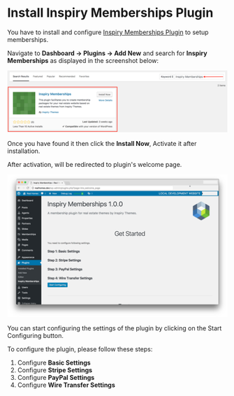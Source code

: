 # Install Inspiry Memberships Plugin

You have to install and configure [Inspiry Memberships Plugin](https://wordpress.org/plugins/inspiry-memberships/) to setup memberships.

Navigate to **Dashboard → Plugins → Add New** and search for **Inspiry Memberships** as displayed in the screenshot below: 

![Real Homes Documentation](images/membership/inspiry-membership.png)

Once you have found it then click the **Install Now**, Activate it after installation.

After activation, will be redirected to plugin's welcome page.

![Real Homes Documentation](images/membership/inspiry-membership-plugin-page.jpg)

You can start configuring the settings of the plugin by clicking on the Start Configuring button.

To configure the plugin, please follow these steps:

1. Configure **Basic Settings**
2. Configure **Stripe Settings**
3. Configure **PayPal Settings**
4. Configure **Wire Transfer Settings**
